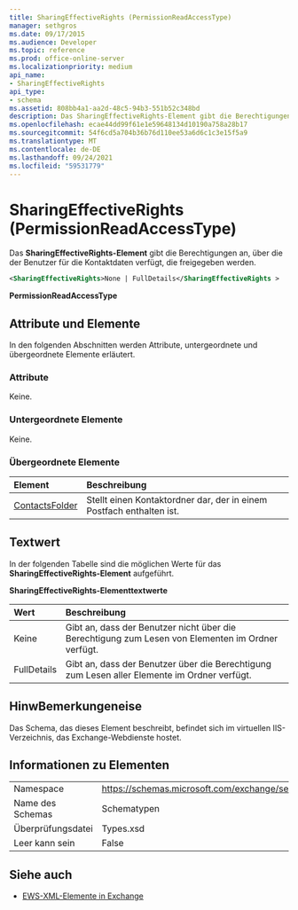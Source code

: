 ```yaml
---
title: SharingEffectiveRights (PermissionReadAccessType)
manager: sethgros
ms.date: 09/17/2015
ms.audience: Developer
ms.topic: reference
ms.prod: office-online-server
ms.localizationpriority: medium
api_name:
- SharingEffectiveRights
api_type:
- schema
ms.assetid: 808bb4a1-aa2d-48c5-94b3-551b52c348bd
description: Das SharingEffectiveRights-Element gibt die Berechtigungen an, die der Benutzer für die Kontaktdaten hat, die freigegeben werden.
ms.openlocfilehash: ecae44dd99f61e1e59648134d10190a758a28b17
ms.sourcegitcommit: 54f6cd5a704b36b76d110ee53a6d6c1c3e15f5a9
ms.translationtype: MT
ms.contentlocale: de-DE
ms.lasthandoff: 09/24/2021
ms.locfileid: "59531779"
---
```

# <a name="sharingeffectiverights-permissionreadaccesstype"></a>SharingEffectiveRights (PermissionReadAccessType)

Das **SharingEffectiveRights-Element** gibt die Berechtigungen an, über die der Benutzer für die Kontaktdaten verfügt, die freigegeben werden. 
  
```XML
<SharingEffectiveRights>None | FullDetails</SharingEffectiveRights >
```

 **PermissionReadAccessType**
## <a name="attributes-and-elements"></a>Attribute und Elemente

In den folgenden Abschnitten werden Attribute, untergeordnete und übergeordnete Elemente erläutert.
  
### <a name="attributes"></a>Attribute

Keine.
  
### <a name="child-elements"></a>Untergeordnete Elemente

Keine.
  
### <a name="parent-elements"></a>Übergeordnete Elemente

|**Element**|**Beschreibung**|
|:-----|:-----|
|[ContactsFolder](contactsfolder.md) <br/> |Stellt einen Kontaktordner dar, der in einem Postfach enthalten ist.  <br/> |
   
## <a name="text-value"></a>Textwert

In der folgenden Tabelle sind die möglichen Werte für das **SharingEffectiveRights-Element** aufgeführt. 
  
**SharingEffectiveRights-Elementtextwerte**

|**Wert**|**Beschreibung**|
|:-----|:-----|
|Keine  <br/> |Gibt an, dass der Benutzer nicht über die Berechtigung zum Lesen von Elementen im Ordner verfügt.  <br/> |
|FullDetails  <br/> |Gibt an, dass der Benutzer über die Berechtigung zum Lesen aller Elemente im Ordner verfügt.  <br/> |
   
## <a name="remarks"></a>HinwBemerkungeneise

Das Schema, das dieses Element beschreibt, befindet sich im virtuellen IIS-Verzeichnis, das Exchange-Webdienste hostet.
  
## <a name="element-information"></a>Informationen zu Elementen

|||
|:-----|:-----|
|Namespace  <br/> |https://schemas.microsoft.com/exchange/services/2006/types  <br/> |
|Name des Schemas  <br/> |Schematypen  <br/> |
|Überprüfungsdatei  <br/> |Types.xsd  <br/> |
|Leer kann sein  <br/> |False  <br/> |
   
## <a name="see-also"></a>Siehe auch



- [EWS-XML-Elemente in Exchange](ews-xml-elements-in-exchange.md)

